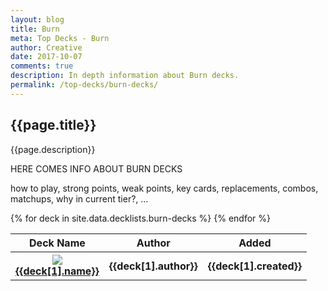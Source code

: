 ```yaml
---
layout: blog
title: Burn
meta: Top Decks - Burn
author: Creative
date: 2017-10-07
comments: true
description: In depth information about Burn decks.
permalink: /top-decks/burn-decks/
---
```


## {{page.title}}

<p class="text-muted"> {{page.description}} </p>

<div>
    <p>HERE COMES INFO ABOUT BURN DECKS</p>
    <p>how to play, strong points, weak points, key cards, replacements, combos, matchups, why in current tier?, ...</p>
</div>

<table class="table">
    <thead>
        <tr>
            <th>Deck Name</th>
            <th>Author</th>
            <th>Added</th>
        </tr>
    </thead>
    <tbody>
        {% for deck in site.data.decklists.burn-decks %}
            <tr>
                <th>
                    <div class="row">
                        <div class="col-lg-1">
                            <div class="thumbnail">
                                <img src="https://yugiohprices.com/api/card_image/{{deck[1].main[0].name}}" class="portrait" />  
                            </div>
                        </div>
                        <div class="col-lg-11">
                            <a href="{{site.url}}/top-decks/burn-decks/{{deck[1].name | downcase | replace: " ", "-" }}">{{deck[1].name}}</a>    
                        </div>
                    </div>
                </th>
                <th>{{deck[1].author}}</th>
                <th>{{deck[1].created}}</th>
            </tr>
        {% endfor %}
    </tbody>
</table>